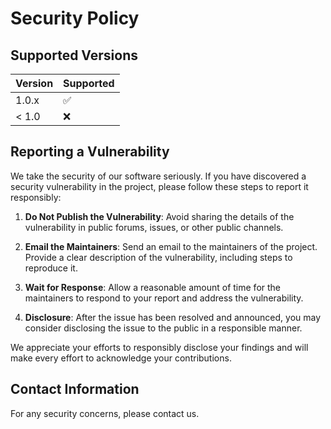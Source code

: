 # Security Policy

## Supported Versions

| Version | Supported          |
| ------- | ------------------ |
| 1.0.x   | :white_check_mark: |
| < 1.0   | :x:                |

## Reporting a Vulnerability

We take the security of our software seriously. If you have discovered a security vulnerability in the project, please follow these steps to report it responsibly:

1. **Do Not Publish the Vulnerability**: Avoid sharing the details of the vulnerability in public forums, issues, or other public channels.

2. **Email the Maintainers**: Send an email to the maintainers of the project. Provide a clear description of the vulnerability, including steps to reproduce it.

3. **Wait for Response**: Allow a reasonable amount of time for the maintainers to respond to your report and address the vulnerability.

4. **Disclosure**: After the issue has been resolved and announced, you may consider disclosing the issue to the public in a responsible manner.

We appreciate your efforts to responsibly disclose your findings and will make every effort to acknowledge your contributions.

## Contact Information

For any security concerns, please contact us.
